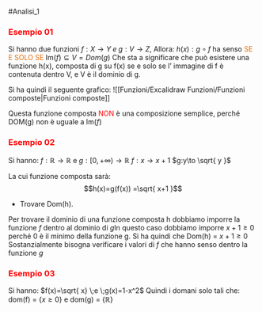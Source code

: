#Analisi_1 
### <font color="#ff0000">Esempio 01</font>

Si hanno due funzioni $f: X\to Y \;e\; g: V\to Z$, Allora:
$h(x):  g \circ f$ ha senso<font color="#e36c09"> SE E SOLO SE</font> $\mathrm{Im}(f) \subseteq V = Dom(g)$
Che sta a significare che può esistere una funzione h(x), composta di g su f(x) se e solo se l’ immagine di f è contenuta dentro V, e V è il dominio di g.

Si ha quindi il seguente grafico:
![[Funzioni/Excalidraw Funzioni/Funzioni composte|Funzioni composte]]

Questa funzione composta <font color="#ff0000">NON</font> è una composizione semplice, perché DOM(g) non è  uguale a $\mathrm{Im}(f)$

### <font color="#ff0000">Esempio 02</font>
Si hanno:
$f:\mathbb{R} \to \mathbb{R}$ e $g: [0, +\infty)\to \mathbb{R}$
$f: x \to x+1$ $g:y\to \sqrt{ y }$

La cui funzione composta sarà:
$$h(x)=g(f(x)) =\sqrt{ x+1 }$$
- Trovare Dom(h).

Per trovare il dominio di una funzione composta h dobbiamo imporre la funzione $f$ dentro al dominio di $g$In questo caso dobbiamo imporre $x+1\geq 0$ perché 0 è il minimo della funzione g.
Si ha quindi che Dom(h) =  $x+1\geq 0$
Sostanzialmente bisogna verificare  i valori di $f$ che hanno senso dentro la funzione $g$

### <font color="#ff0000">Esempio 03</font>
Si hanno:
$f(x)=\sqrt{ x} \;e \;g(x)=1-x^2$
Quindi i domani solo tali che:
dom(f) = {$x\geq 0$} e dom(g) = {$\mathbb{R}$}